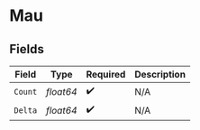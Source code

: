 # Mau


## Fields

| Field              | Type               | Required           | Description        |
| ------------------ | ------------------ | ------------------ | ------------------ |
| `Count`            | *float64*          | :heavy_check_mark: | N/A                |
| `Delta`            | *float64*          | :heavy_check_mark: | N/A                |